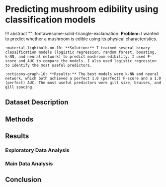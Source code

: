 # Predicting mushroom edibility using classification models

!!! abstract ""
    :fontawesome-solid-triangle-exclamation: **Problem:** I wanted to predict whether a mushroom is edible using its physical characteristics.

    :material-lightbulb-on-10: **Solution:** I trained several binary classification models (logistic regression, random forest, boosting, k-NN, and neural network) to predict mushroom edibility. I used F-score and AUC to compare the models. I also used logistic regression to identify the most useful predictors.

    :octicons-graph-16: **Results:** The best models were k-NN and neural network, which both achieved a perfect 1.0 (perfect) F-score and a 1.0 (perfect) AUC. The most useful predictors were gill size, bruises, and gill spacing.
    

## Dataset Description

## Methods

## Results

### Exploratory Data Analysis

### Main Data Analysis

## Conclusion

